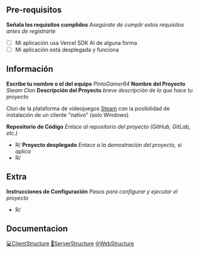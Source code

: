## Pre-requisitos
**Señala los requisitos cumplidos**
_Asegúrate de cumplir estos requisitos antes de registrarte_
- [ ] Mi aplicación usa Vercel SDK AI de alguna forma
- [ ] Mi aplicación está desplegada y funciona
## Información
**Escribe tu nombre o el del equipo**
_PintoGamer64_
**Nombre del Proyecto**
_Steam Clon_
**Descripción del Proyecto**
*breve descripción de lo que hace tu proyecto*

Clon de la plataforma de videojuegos [Steam](https://store.steampowered.com) con la posibilidad de instalación de un cliente "nativo" (solo Windows)

**Repositorio de Código**
_Enlace al repositorio del proyecto (GitHub, GitLab, etc.)_
- R/
**Proyecto desplegado**
_Enlace a la demostración del proyecto, si aplica_
- R/
## Extra
**Instrucciones de Configuración**
_Pasos para configurar y ejecutar el proyecto_
- R/
## Documentacion
[💻ClientStructure](💻ClientStructure)
[🧱ServerStructure](🧱ServerStructure.md)
[🌐WebStructure](🌐WebStructure)